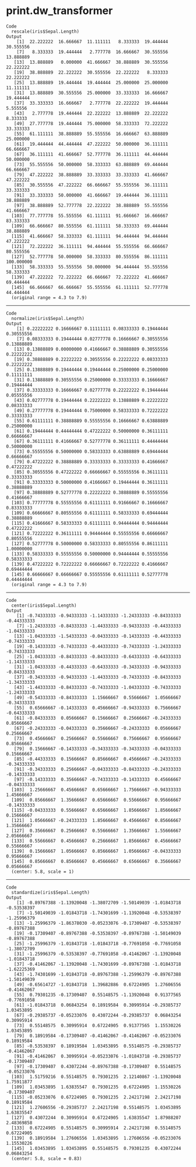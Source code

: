 # print.dw_transformer

    Code
      rescale(iris$Sepal.Length)
    Output
        [1]  22.222222  16.666667  11.111111   8.333333  19.444444  30.555556
        [7]   8.333333  19.444444   2.777778  16.666667  30.555556  13.888889
       [13]  13.888889   0.000000  41.666667  38.888889  30.555556  22.222222
       [19]  38.888889  22.222222  30.555556  22.222222   8.333333  22.222222
       [25]  13.888889  19.444444  19.444444  25.000000  25.000000  11.111111
       [31]  13.888889  30.555556  25.000000  33.333333  16.666667  19.444444
       [37]  33.333333  16.666667   2.777778  22.222222  19.444444   5.555556
       [43]   2.777778  19.444444  22.222222  13.888889  22.222222   8.333333
       [49]  27.777778  19.444444  75.000000  58.333333  72.222222  33.333333
       [55]  61.111111  38.888889  55.555556  16.666667  63.888889  25.000000
       [61]  19.444444  44.444444  47.222222  50.000000  36.111111  66.666667
       [67]  36.111111  41.666667  52.777778  36.111111  44.444444  50.000000
       [73]  55.555556  50.000000  58.333333  63.888889  69.444444  66.666667
       [79]  47.222222  38.888889  33.333333  33.333333  41.666667  47.222222
       [85]  30.555556  47.222222  66.666667  55.555556  36.111111  33.333333
       [91]  33.333333  50.000000  41.666667  19.444444  36.111111  38.888889
       [97]  38.888889  52.777778  22.222222  38.888889  55.555556  41.666667
      [103]  77.777778  55.555556  61.111111  91.666667  16.666667  83.333333
      [109]  66.666667  80.555556  61.111111  58.333333  69.444444  38.888889
      [115]  41.666667  58.333333  61.111111  94.444444  94.444444  47.222222
      [121]  72.222222  36.111111  94.444444  55.555556  66.666667  80.555556
      [127]  52.777778  50.000000  58.333333  80.555556  86.111111 100.000000
      [133]  58.333333  55.555556  50.000000  94.444444  55.555556  58.333333
      [139]  47.222222  72.222222  66.666667  72.222222  41.666667  69.444444
      [145]  66.666667  66.666667  55.555556  61.111111  52.777778  44.444444
      (original range = 4.3 to 7.9)

---

    Code
      normalize(iris$Sepal.Length)
    Output
        [1] 0.22222222 0.16666667 0.11111111 0.08333333 0.19444444 0.30555556
        [7] 0.08333333 0.19444444 0.02777778 0.16666667 0.30555556 0.13888889
       [13] 0.13888889 0.00000000 0.41666667 0.38888889 0.30555556 0.22222222
       [19] 0.38888889 0.22222222 0.30555556 0.22222222 0.08333333 0.22222222
       [25] 0.13888889 0.19444444 0.19444444 0.25000000 0.25000000 0.11111111
       [31] 0.13888889 0.30555556 0.25000000 0.33333333 0.16666667 0.19444444
       [37] 0.33333333 0.16666667 0.02777778 0.22222222 0.19444444 0.05555556
       [43] 0.02777778 0.19444444 0.22222222 0.13888889 0.22222222 0.08333333
       [49] 0.27777778 0.19444444 0.75000000 0.58333333 0.72222222 0.33333333
       [55] 0.61111111 0.38888889 0.55555556 0.16666667 0.63888889 0.25000000
       [61] 0.19444444 0.44444444 0.47222222 0.50000000 0.36111111 0.66666667
       [67] 0.36111111 0.41666667 0.52777778 0.36111111 0.44444444 0.50000000
       [73] 0.55555556 0.50000000 0.58333333 0.63888889 0.69444444 0.66666667
       [79] 0.47222222 0.38888889 0.33333333 0.33333333 0.41666667 0.47222222
       [85] 0.30555556 0.47222222 0.66666667 0.55555556 0.36111111 0.33333333
       [91] 0.33333333 0.50000000 0.41666667 0.19444444 0.36111111 0.38888889
       [97] 0.38888889 0.52777778 0.22222222 0.38888889 0.55555556 0.41666667
      [103] 0.77777778 0.55555556 0.61111111 0.91666667 0.16666667 0.83333333
      [109] 0.66666667 0.80555556 0.61111111 0.58333333 0.69444444 0.38888889
      [115] 0.41666667 0.58333333 0.61111111 0.94444444 0.94444444 0.47222222
      [121] 0.72222222 0.36111111 0.94444444 0.55555556 0.66666667 0.80555556
      [127] 0.52777778 0.50000000 0.58333333 0.80555556 0.86111111 1.00000000
      [133] 0.58333333 0.55555556 0.50000000 0.94444444 0.55555556 0.58333333
      [139] 0.47222222 0.72222222 0.66666667 0.72222222 0.41666667 0.69444444
      [145] 0.66666667 0.66666667 0.55555556 0.61111111 0.52777778 0.44444444
      (original range = 4.3 to 7.9)

---

    Code
      center(iris$Sepal.Length)
    Output
        [1] -0.74333333 -0.94333333 -1.14333333 -1.24333333 -0.84333333 -0.44333333
        [7] -1.24333333 -0.84333333 -1.44333333 -0.94333333 -0.44333333 -1.04333333
       [13] -1.04333333 -1.54333333 -0.04333333 -0.14333333 -0.44333333 -0.74333333
       [19] -0.14333333 -0.74333333 -0.44333333 -0.74333333 -1.24333333 -0.74333333
       [25] -1.04333333 -0.84333333 -0.84333333 -0.64333333 -0.64333333 -1.14333333
       [31] -1.04333333 -0.44333333 -0.64333333 -0.34333333 -0.94333333 -0.84333333
       [37] -0.34333333 -0.94333333 -1.44333333 -0.74333333 -0.84333333 -1.34333333
       [43] -1.44333333 -0.84333333 -0.74333333 -1.04333333 -0.74333333 -1.24333333
       [49] -0.54333333 -0.84333333  1.15666667  0.55666667  1.05666667 -0.34333333
       [55]  0.65666667 -0.14333333  0.45666667 -0.94333333  0.75666667 -0.64333333
       [61] -0.84333333  0.05666667  0.15666667  0.25666667 -0.24333333  0.85666667
       [67] -0.24333333 -0.04333333  0.35666667 -0.24333333  0.05666667  0.25666667
       [73]  0.45666667  0.25666667  0.55666667  0.75666667  0.95666667  0.85666667
       [79]  0.15666667 -0.14333333 -0.34333333 -0.34333333 -0.04333333  0.15666667
       [85] -0.44333333  0.15666667  0.85666667  0.45666667 -0.24333333 -0.34333333
       [91] -0.34333333  0.25666667 -0.04333333 -0.84333333 -0.24333333 -0.14333333
       [97] -0.14333333  0.35666667 -0.74333333 -0.14333333  0.45666667 -0.04333333
      [103]  1.25666667  0.45666667  0.65666667  1.75666667 -0.94333333  1.45666667
      [109]  0.85666667  1.35666667  0.65666667  0.55666667  0.95666667 -0.14333333
      [115] -0.04333333  0.55666667  0.65666667  1.85666667  1.85666667  0.15666667
      [121]  1.05666667 -0.24333333  1.85666667  0.45666667  0.85666667  1.35666667
      [127]  0.35666667  0.25666667  0.55666667  1.35666667  1.55666667  2.05666667
      [133]  0.55666667  0.45666667  0.25666667  1.85666667  0.45666667  0.55666667
      [139]  0.15666667  1.05666667  0.85666667  1.05666667 -0.04333333  0.95666667
      [145]  0.85666667  0.85666667  0.45666667  0.65666667  0.35666667  0.05666667
      (center: 5.8, scale = 1)

---

    Code
      standardize(iris$Sepal.Length)
    Output
        [1] -0.89767388 -1.13920048 -1.38072709 -1.50149039 -1.01843718 -0.53538397
        [7] -1.50149039 -1.01843718 -1.74301699 -1.13920048 -0.53538397 -1.25996379
       [13] -1.25996379 -1.86378030 -0.05233076 -0.17309407 -0.53538397 -0.89767388
       [19] -0.17309407 -0.89767388 -0.53538397 -0.89767388 -1.50149039 -0.89767388
       [25] -1.25996379 -1.01843718 -1.01843718 -0.77691058 -0.77691058 -1.38072709
       [31] -1.25996379 -0.53538397 -0.77691058 -0.41462067 -1.13920048 -1.01843718
       [37] -0.41462067 -1.13920048 -1.74301699 -0.89767388 -1.01843718 -1.62225369
       [43] -1.74301699 -1.01843718 -0.89767388 -1.25996379 -0.89767388 -1.50149039
       [49] -0.65614727 -1.01843718  1.39682886  0.67224905  1.27606556 -0.41462067
       [55]  0.79301235 -0.17309407  0.55148575 -1.13920048  0.91377565 -0.77691058
       [61] -1.01843718  0.06843254  0.18919584  0.30995914 -0.29385737  1.03453895
       [67] -0.29385737 -0.05233076  0.43072244 -0.29385737  0.06843254  0.30995914
       [73]  0.55148575  0.30995914  0.67224905  0.91377565  1.15530226  1.03453895
       [79]  0.18919584 -0.17309407 -0.41462067 -0.41462067 -0.05233076  0.18919584
       [85] -0.53538397  0.18919584  1.03453895  0.55148575 -0.29385737 -0.41462067
       [91] -0.41462067  0.30995914 -0.05233076 -1.01843718 -0.29385737 -0.17309407
       [97] -0.17309407  0.43072244 -0.89767388 -0.17309407  0.55148575 -0.05233076
      [103]  1.51759216  0.55148575  0.79301235  2.12140867 -1.13920048  1.75911877
      [109]  1.03453895  1.63835547  0.79301235  0.67224905  1.15530226 -0.17309407
      [115] -0.05233076  0.67224905  0.79301235  2.24217198  2.24217198  0.18919584
      [121]  1.27606556 -0.29385737  2.24217198  0.55148575  1.03453895  1.63835547
      [127]  0.43072244  0.30995914  0.67224905  1.63835547  1.87988207  2.48369858
      [133]  0.67224905  0.55148575  0.30995914  2.24217198  0.55148575  0.67224905
      [139]  0.18919584  1.27606556  1.03453895  1.27606556 -0.05233076  1.15530226
      [145]  1.03453895  1.03453895  0.55148575  0.79301235  0.43072244  0.06843254
      (center: 5.8, scale = 0.83)

